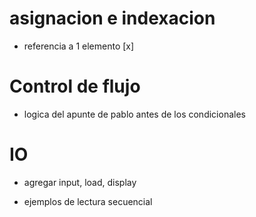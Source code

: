 # asignacion e indexacion

- referencia a 1 elemento [x]

# Control de flujo

- logica del apunte de pablo antes de los condicionales

# IO

- agregar input, load, display

- ejemplos de lectura secuencial


